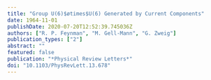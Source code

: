 ```yaml
---
title: "Group U(6)$øtimes$U(6) Generated by Current Components"
date: 1964-11-01
publishDate: 2020-07-20T12:52:39.745036Z
authors: ["R. P. Feynman", "M. Gell-Mann", "G. Zweig"]
publication_types: ["2"]
abstract: ""
featured: false
publication: "*Physical Review Letters*"
doi: "10.1103/PhysRevLett.13.678"
---
```


